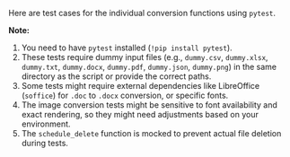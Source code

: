 Here are test cases for the individual conversion functions using `pytest`.

**Note:**
1. You need to have `pytest` installed (`!pip install pytest`).
2. These tests require dummy input files (e.g., `dummy.csv`, `dummy.xlsx`, `dummy.txt`, `dummy.docx`, `dummy.pdf`, `dummy.json`, `dummy.png`) in the same directory as the script or provide the correct paths.
3. Some tests might require external dependencies like LibreOffice (`soffice`) for `.doc` to `.docx` conversion, or specific fonts.
4. The image conversion tests might be sensitive to font availability and exact rendering, so they might need adjustments based on your environment.
5. The `schedule_delete` function is mocked to prevent actual file deletion during tests.